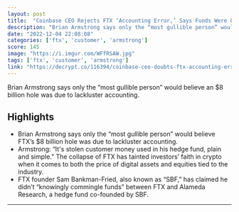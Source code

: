 ```yaml
---
layout: post
title:  "Coinbase CEO Rejects FTX ‘Accounting Error,’ Says Funds Were Obviously ‘Stolen’ - Decrypt"
description: "Brian Armstrong says only the “most gullible person” would believe an $8 billion hole was due to lackluster accounting."
date: "2022-12-04 22:08:08"
categories: ['ftx', 'customer', 'armstrong']
score: 145
image: "https://i.imgur.com/WFfRSAW.jpg"
tags: ['ftx', 'customer', 'armstrong']
link: "https://decrypt.co/116394/coinbase-ceo-doubts-ftx-accounting-error-explanation-funds-obviously-stolen"
---
```


Brian Armstrong says only the “most gullible person” would believe an $8 billion hole was due to lackluster accounting.

## Highlights

- Brian Armstrong says only the “most gullible person” would believe FTX’s $8 billion hole was due to lackluster accounting.
- Armstrong: “It's stolen customer money used in his hedge fund, plain and simple.” The collapse of FTX has tainted investors’ faith in crypto when it comes to both the price of digital assets and equities tied to the industry.
- FTX founder Sam Bankman-Fried, also known as “SBF,” has claimed he didn’t “knowingly commingle funds” between FTX and Alameda Research, a hedge fund co-founded by SBF.

---
